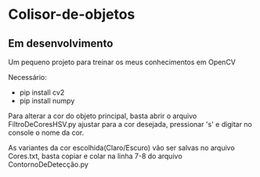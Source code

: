 
# Colisor-de-objetos
## Em desenvolvimento
Um pequeno projeto para treinar os meus conhecimentos em OpenCV

Necessário:
- pip install cv2
- pip install numpy

Para alterar a cor do objeto principal, basta abrir o arquivo FiltroDeCoresHSV.py ajustar para a cor desejada, pressionar 's' e digitar no console o nome da cor.

As variantes da cor escolhida(Claro/Escuro) vão ser salvas no arquivo Cores.txt, basta copiar e colar na linha 7-8 do arquivo ContornoDeDetecção.py

